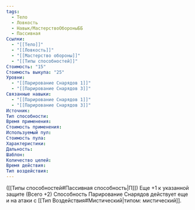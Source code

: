 ```yaml
---
tags:
  - Тело
  - Ловкость
  - Навык/МастерствоОбороныББ
  - Пассивная
Ссылки:
  - "[[Тело]]"
  - "[[Ловкость]]"
  - "[[Мастерство обороны]]"
  - "[[Типы способностей]]"
Стоимость: "15"
Стоимость выкупа: "25"
Уровни:
  - "[[Парирование Снарядов 1]]"
  - "[[Парирование Снарядов 3]]"
Связанные навыки:
  - "[[Парирование Снарядов 1]]"
  - "[[Парирование Снарядов 3]]"
Источник:
Тип способности:
Время применения:
Стоимость применения:
Используемый пул:
Стоимость пула:
Характеристики:
Дальность:
Шаблон:
Количество целей:
Время действия:
Тип воздействия:
---
```

([[Типы способностей#Пассивная способность|П]]) Еще +1 к указанной защите (Всего +2)
Способность Парирование Снарядов действует еще и на атаки с [[Тип Воздействия#Мистический|типом: мистический]]. 